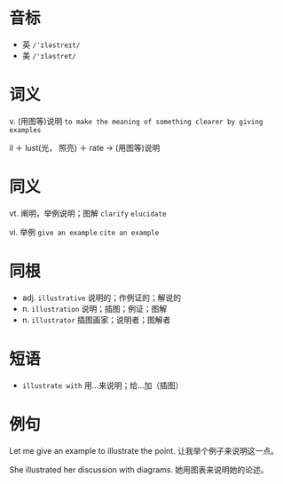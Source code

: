 # 音标

- 英 `/'ɪləstreɪt/`
- 美 `/'ɪləstret/`

# 词义

v. (用图等)说明
`to make the meaning of something clearer by giving examples`



il ＋ lust(光， 照亮) ＋ rate → (用图等)说明

# 同义

vt. 阐明，举例说明；图解
`clarify` `elucidate`

vi. 举例
`give an example` `cite an example`

# 同根

- adj. `illustrative` 说明的；作例证的；解说的
- n. `illustration` 说明；插图；例证；图解
- n. `illustrator` 插图画家；说明者；图解者

# 短语

- `illustrate with` 用…来说明；给…加（插图）

# 例句

Let me give an example to illustrate the point.
让我举个例子来说明这一点。

She illustrated her discussion with diagrams.
她用图表来说明她的论述。


